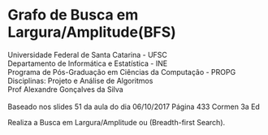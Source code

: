 # Grafo de Busca em Largura/Amplitude(BFS)
Universidade Federal de Santa Catarina - UFSC<br>
Departamento de Informática e Estatística - INE<br>
Programa de Pós-Graduação em Ciências da Computação - PROPG<br>
Disciplinas: Projeto e Análise de Algoritmos<br>
Prof Alexandre Gonçalves da Silva <br>
<br>
Baseado nos slides 51 da aula do dia 06/10/2017 
Página 433 Cormen 3a Ed 

Realiza a Busca em Largura/Amplitude ou (Breadth-first Search).